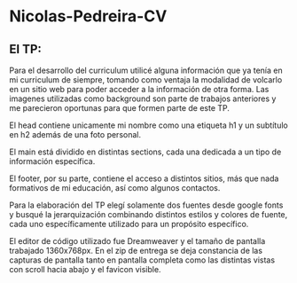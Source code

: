 # Nicolas-Pedreira-CV

<h2>El TP:</h2>
<p>Para el desarrollo del curriculum utilicé alguna información que ya tenía en mi curriculum de siempre, tomando como ventaja la modalidad de volcarlo en un sitio web para poder acceder a la información de otra forma. Las imagenes utilizadas como background son parte de trabajos anteriores y me parecieron oportunas para que formen parte de este TP.</p>

<p>El head contiene unicamente mi nombre como una etiqueta h1 y un subtítulo en h2 además de una foto personal.</p>
<p>El main está dividido en distintas sections, cada una dedicada a un tipo de información específica.</p>
<p>El footer, por su parte, contiene el acceso a distintos sitios, más que nada formativos de mi educación, así como algunos contactos.</p>
<p>Para la elaboración del TP elegí solamente dos fuentes desde google fonts y busqué la jerarquización combinando distintos estilos y colores de fuente, cada uno específicamente utilizado para un propósito específico.</p>
<p>El editor de código utilizado fue Dreamweaver y el tamaño de pantalla trabajado 1360x768px. En el zip de entrega se deja constancia de las capturas de pantalla tanto en pantalla completa como las distintas vistas con scroll hacia abajo y el favicon visible.</p>
